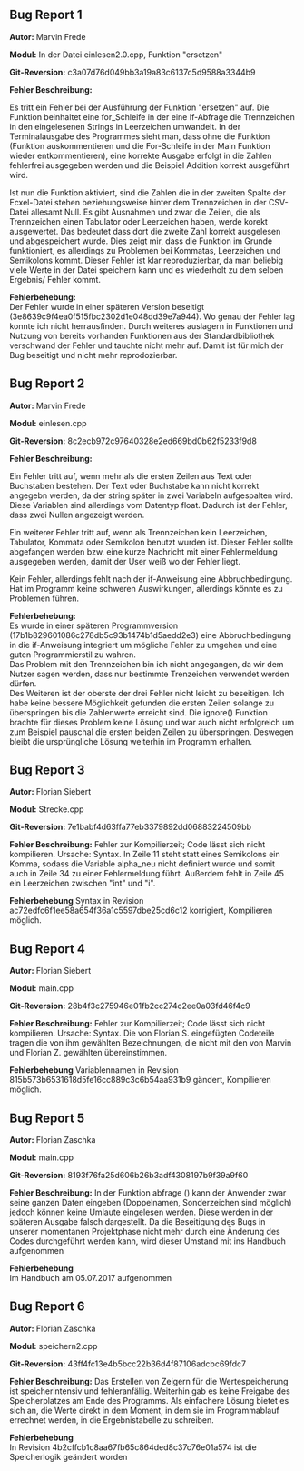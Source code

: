 ## Bug Report 1    

**Autor:** Marvin Frede

**Modul:** In der Datei einlesen2.0.cpp, Funktion "ersetzen"

**Git-Reversion:** c3a07d76d049bb3a19a83c6137c5d9588a3344b9

**Fehler Beschreibung:**

Es tritt ein Fehler bei der Ausführung der Funktion "ersetzen" auf.
Die Funktion beinhaltet eine for_Schleife in der eine If-Abfrage die Trennzeichen in den eingelesenen Strings in Leerzeichen umwandelt. In der Terminalausgabe des Programmes sieht man, dass ohne die Funktion (Funktion auskommentieren und die For-Schleife in der Main Funktion wieder entkommentieren), eine korrekte Ausgabe erfolgt in die Zahlen fehlerfrei ausgegeben werden und die Beispiel Addition korrekt ausgeführt wird.

Ist nun die Funktion aktiviert, sind die Zahlen die in der zweiten Spalte der Ecxel-Datei stehen beziehungsweise hinter dem Trennzeichen in der CSV-Datei allesamt Null. Es gibt Ausnahmen und zwar die Zeilen, die als Trennzeichen einen Tabulator oder Leerzeichen haben, werde korekt ausgewertet. Das bedeutet dass dort die zweite Zahl korrekt ausgelesen und abgespeichert wurde. Dies zeigt mir, dass die Funktion im Grunde funktioniert, es allerdings zu Problemen bei Kommatas, Leerzeichen und Semikolons kommt. Dieser Fehler ist klar reproduzierbar, da man beliebig viele Werte in der Datei speichern kann und es wiederholt zu dem selben Ergebnis/ Fehler kommt.         
     
**Fehlerbehebung:**    
Der Fehler wurde in einer späteren Version beseitigt (3e8639c9f4ea0f515fbc2302d1e048dd39e7a944). Wo genau der Fehler lag konnte ich nicht herrausfinden. Durch weiteres auslagern in Funktionen und Nutzung von bereits vorhanden Funktionen aus der Standardbibliothek verschwand der Fehler und tauchte nicht mehr auf. Damit ist für mich der Bug beseitigt und nicht mehr reprodozierbar.    


## Bug Report 2   
**Autor:** Marvin Frede   
    
**Modul:** einlesen.cpp   
   
**Git-Reversion:** 8c2ecb972c97640328e2ed669bd0b62f5233f9d8

**Fehler Beschreibung:**

Ein Fehler tritt auf, wenn mehr als die ersten Zeilen aus Text oder Buchstaben bestehen. Der Text oder Buchstabe kann nicht korrekt angegebn werden, da der string später in zwei Variabeln aufgespalten wird. Diese Variablen sind allerdings vom Datentyp float. Dadurch ist der Fehler, dass zwei Nullen angezeigt werden.   

Ein weiterer Fehler tritt  auf, wenn als Trennzeichen kein Leerzeichen, Tabulator, Kommata oder Semikolon benutzt wurden ist. Dieser Fehler sollte abgefangen werden bzw. eine kurze Nachricht mit einer Fehlermeldung ausgegeben werden, damit der User weiß wo der Fehler liegt.   

Kein Fehler, allerdings fehlt nach der if-Anweisung eine Abbruchbedingung. Hat im Programm keine schweren Auswirkungen, allerdings könnte es zu Problemen führen.    
    
**Fehlerbehebung:**     
Es wurde in einer späteren Programmversion (17b1b829601086c278db5c93b1474b1d5aedd2e3) eine Abbruchbedingung in die if-Anweisung integriert um mögliche Fehler zu umgehen und eine guten Programmierstil zu wahren.    
Das Problem mit den Trennzeichen bin ich nicht angegangen, da wir dem Nutzer sagen werden, dass nur bestimmte Trenzeichen verwendet werden dürfen.    
Des Weiteren ist der oberste der drei Fehler nicht leicht zu beseitigen. Ich habe keine bessere Möglichkeit gefunden die ersten Zeilen solange zu überspringen bis die Zahlenwerte erreicht sind. Die ignore() Funktion brachte für dieses Problem keine Lösung und war auch nicht erfolgreich um zum Beispiel pauschal die ersten beiden Zeilen zu überspringen. Deswegen bleibt die ursprüngliche Lösung weiterhin im Programm erhalten.

## Bug Report 3   
**Autor:** Florian Siebert   
    
**Modul:** Strecke.cpp   
   
**Git-Reversion:** 7e1babf4d63ffa77eb3379892dd06883224509bb

**Fehler Beschreibung:**
Fehler zur Kompilierzeit; Code lässt sich nicht kompilieren.  Ursache: Syntax. In Zeile 11 steht statt eines Semikolons ein Komma, sodass die Variable alpha_neu nicht definiert wurde und somit auch in Zeile 34 zu einer Fehlermeldung führt. Außerdem fehlt in Zeile 45 ein Leerzeichen zwischen "int" und "i".

**Fehlerbehebung**
Syntax in Revision ac72edfc6f1ee58a654f36a1c5597dbe25cd6c12 korrigiert, Kompilieren möglich. 

## Bug Report 4   
**Autor:** Florian Siebert   
    
**Modul:** main.cpp   
   
**Git-Reversion:** 28b4f3c275946e01fb2cc274c2ee0a03fd46f4c9

**Fehler Beschreibung:**
Fehler zur Kompilierzeit; Code lässt sich nicht kompilieren.  Ursache: Syntax. Die von Florian S. eingefügten Codeteile tragen die von ihm gewählten Bezeichnungen, die nicht mit den von Marvin und Florian Z. gewählten übereinstimmen. 

**Fehlerbehebung**
Variablennamen in Revision 815b573b6531618d5fe16cc889c3c6b54aa931b9 gändert, Kompilieren möglich. 


## Bug Report 5    

**Autor:** Florian Zaschka

**Modul:** main.cpp

**Git-Reversion:** 8193f76fa25d606b26b3adf4308197b9f39a9f60

**Fehler Beschreibung:**
In der Funktion abfrage () kann der Anwender zwar seine ganzen Daten eingeben (Doppelnamen, Sonderzeichen sind möglich) jedoch können keine Umlaute eingelesen werden. Diese werden in der späteren Ausgabe falsch dargestellt. Da die Beseitigung des Bugs in unserer momentanen Projektphase nicht mehr durch eine Änderung des Codes durchgeführt werden kann, wird dieser Umstand mit ins Handbuch aufgenommen


**Fehlerbehebung**   
Im Handbuch am 05.07.2017 aufgenommen

## Bug Report 6    

**Autor:** Florian Zaschka

**Modul:** speichern2.cpp

**Git-Reversion:** 43ff4fc13e4b5bcc22b36d4f87106adcbc69fdc7

**Fehler Beschreibung:**
Das Erstellen von Zeigern für die Wertespeicherung ist speicherintensiv und fehleranfällig. Weiterhin gab es keine Freigabe des Speicherplatzes am Ende des Programms. Als einfachere Lösung bietet es sich an, die Werte direkt in dem Moment, in dem sie im Programmablauf errechnet werden, in die Ergebnistabelle zu schreiben. 

**Fehlerbehebung**    
In Revision 4b2cffcb1c8aa67fb65c864ded8c37c76e01a574 ist die Speicherlogik geändert worden



